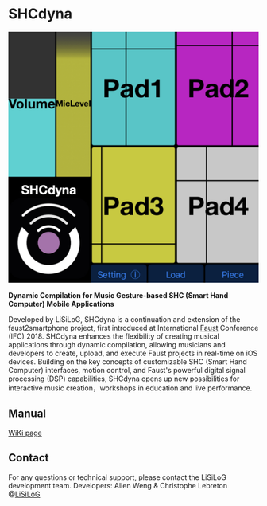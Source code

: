 # SHCdyna
![Screenshot of SHCdyna](screenshot/logo_SHCdyna_IFC24_v1.jpeg)

**Dynamic Compilation for Music Gesture-based SHC (Smart Hand Computer) Mobile Applications**

Developed by LiSiLoG, SHCdyna is a continuation and extension of the faust2smartphone project, first introduced at International [Faust](https://faust.grame.fr/) Conference (IFC) 2018. SHCdyna enhances the flexibility of creating musical applications through dynamic compilation, allowing musicians and developers to create, upload, and execute Faust projects in real-time on iOS devices. Building on the key concepts of customizable SHC (Smart Hand Computer) interfaces, motion control, and Faust's powerful digital signal processing (DSP) capabilities, SHCdyna opens up new possibilities for interactive music creation，workshops in education and live performance.

## Manual
[WiKi page](https://github.com/RuolunWeng/SHCdyna/wiki)

## Contact
For any questions or technical support, please contact the LiSiLoG development team.
Developers: Allen Weng & Christophe Lebreton @[LiSiLoG](https://www.lisilog.com/en)
